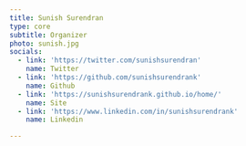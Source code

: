 ```yaml
---
title: Sunish Surendran
type: core
subtitle: Organizer
photo: sunish.jpg
socials:
  - link: 'https://twitter.com/sunishsurendran'
    name: Twitter
  - link: 'https://github.com/sunishsurendrank'
    name: Github   
  - link: 'https://sunishsurendrank.github.io/home/'
    name: Site      
  - link: 'https://www.linkedin.com/in/sunishsurendrank'
    name: Linkedin

---
```


